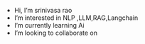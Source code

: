-  Hi, I’m srinivasa rao
-  I’m interested in NLP ,LLM,RAG,Langchain
-  I’m currently learning Ai
-  I’m looking to collaborate on 

<!---
srinivasarao999/srinivasarao999 is a ✨ special ✨ repository because its `README.md` (this file) appears on your GitHub profile.
You can click the Preview link to take a look at your changes.
--->
